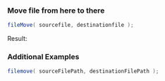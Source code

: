 ### Move file from here to there




```java
fileMove( sourcefile, destinationfile );

```

Result: 

### Additional Examples


```java
filemove( sourceFilePath, destinationFilePath );

```


